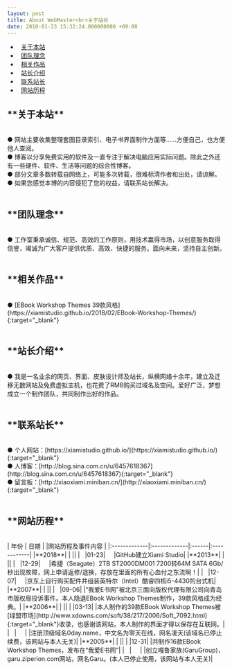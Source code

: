 ```yaml
---
layout: post
title: About WebMaster<br>关于站长
date: 2018-01-23 15:32:24.000000000 +09:00
---
```

*   [关于本站](#1)
*   [团队理念](#2)
*   [相关作品](#3)
*   [站长介绍](#4)
*   [联系站长](#5)
*   [网站历程](#6)


<h2 id="1">**关于本站**</h2><br>
●   网站主要收集整理套图目录索引、电子书界面制作方面等……方便自己，也方便他人查阅。<br>
●   博客以分享免费实用的软件及一直专注于解决电脑应用实际问题。除此之外还有一些硬件、软件、生活等问题的综合性博客。<br>
●   部分文章多数转载自网络上，可能多次转载，很难标清作者和出处，请谅解。<br>
●   如果您感觉本博的内容侵犯了您的权益，请联系站长解决。<br>
    <br>
<h2 id="2">**团队理念**</h2><br>
●   工作室秉承诚信、规范、高效的工作原则，用技术赢得市场，以创意服务取得信誉，竭诚为广大客户提供优质、高效、快捷的服务。面向未来，坚持自主创新。<br>
<br>
<h2 id="3">**相关作品**</h2><br>
●   [EBook Workshop Themes 39款风格](https://xiamistudio.github.io/2018/02/EBook-Workshop-Themes/){:target="_blank"}<br> 
    <br>
    
<h2 id="4">**站长介绍**</h2><br>
●   我是一名业余的网页、界面、皮肤设计师及站长，纵横网络十余年，建立及迁移无数网站及免费虚拟主机，也花费了RMB购买过域名及空间。爱好广泛，梦想成立一个制作团队，共同制作出好的作品。<br>
   <br>
<h2 id="5">**联系站长**</h2><br>
●   个人网站：[https://xiamistudio.github.io/](https://xiamistudio.github.io/){:target="_blank"}<br>
●   人博客：[http://blog.sina.com.cn/u/6457618367](http://blog.sina.com.cn/u/6457618367){:target="_blank"}<br>
●   留言板：[http://xiaoxiami.miniban.cn/](http://xiaoxiami.miniban.cn/){:target="_blank"}
  <br>
  <br>
<h2 id="6">**网站历程**</h2><br>
| 年份 | 日期 |     |网站历程及事件内容 |
|:-------------|:-------------|:------|:------------| 
|**2018**|     |     ||
|    |01-23|     |GitHub建立Xiami Studio|
|**2013**|     |     ||
|    |12-29|     |希捷（Seagate）2TB ST2000DM001 7200转64M SATA 6Gb/秒出现故障，网上申请返修/退换，存放在里面的所有心血付之东流啊！|
|    |12-07|     |京东上自行购买配件并组装英特尔（Intel）酷睿四核i5-4430的台式机|
|**2007**|     |     ||
|    |09-06|     |“我爱E书网”被北京三面向版权代理有限公司向青岛市版权局投诉事件。本人隐退EBook Workshop Themes制作，39款风格成为经典。|
|**2006**|     |     ||
|    |03-13|     |本人制作的39款EBook Workshop Themes被[绿盟市场](http://www.xdowns.com/soft/38/217/2006/Soft_7092.html){:target="_blank"}收录，也感谢该网站，本人制作的界面才得以保存在互联网。|
|    |     |     |注册顶级域名0day.name，中文名为零天在线，网名凌天(该域名已停止续费，该网站与本人无关)|
|**2005**|     |     ||
|    |12-31|     |共制作16款EBook Workshop Themes，发布在“我爱E书网”|
|    |     |     |创立嘎鲁家族(GaruGroup)，garu.ziperion.com网站，网名Garu。(本人已停止使用，该网站与本人无关)|
